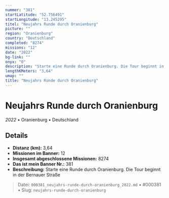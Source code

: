 ```yaml
---
nummer: "381"
startLatitude: "52.756491"
startLongitude: "13.245295"
titel: "Neujahrs Runde durch Oranienburg"
picture: ""
region: "Oranienburg"
country: "Deutschland"
completed: "8274"
missions: "12"
date: "2022"
bg-link: ""
onyx: "0"
description: "Starte eine Runde durch Oranienburg. Die Tour beginnt in der Bernauer Straße"
lengthKMeters: "3,64"
umap: ""
title: "Neujahrs Runde durch Oranienburg"
---
```

# Neujahrs Runde durch Oranienburg

*2022* • Oranienburg • Deutschland



## Details
- **Distanz (km):** 3,64
- **Missionen im Banner:** 12
- **Insgesamt abgeschlossene Missionen:** 8274
- **Das ist mein Banner Nr.:** 381
- **Beschreibung:** Starte eine Runde durch Oranienburg. Die Tour beginnt in der Bernauer Straße



> Datei: `000381_neujahrs-runde-durch-oranienburg_2022.md` • #000381 • Slug: `neujahrs-runde-durch-oranienburg`
